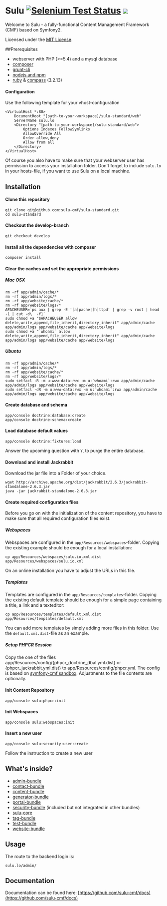 Sulu [![Selenium Test Status](https://saucelabs.com/buildstatus/sulu-cmf)](https://saucelabs.com/u/sulu-cmf) [![](https://travis-ci.org/sulu-cmf/sulu-standard.png)](https://travis-ci.org/sulu-cmf/sulu-standard)
============================================================================================================

Welcome to Sulu - a fully-functional  Content Management Framework (CMF) based on Symfony2.

Licensed under the [MIT License](https://github.com/sulu-cmf/SuluContentBundle/blob/develop/LICENSE).

##Prerequisites

- webserver with PHP (>=5.4) and a mysql database
- [composer](https://getcomposer.org/)
- [grunt-cli](http://gruntjs.com/getting-started)
- [nodejs and npm](http://nodejs.org/)
- [ruby](https://www.ruby-lang.org/en/downloads/) & [compass](http://compass-style.org/install/) (3.2.13)


#### Configuration

Use the following template for your vhost-configuration
```
<VirtualHost *:80>
    DocumentRoot "[path-to-your-workspace]/sulu-standard/web"
    ServerName sulu.lo
    <Directory "[path-to-your-workspace]/sulu-standard/web">
        Options Indexes FollowSymlinks
        AllowOverride All
        Order allow,deny
        Allow from all
    </Directory>
</VirtualHost>
```

Of course you also have to make sure that your webserver user has permission to access your installation folder.
Don't forget to include `sulu.lo` in your hosts-file, if you want to use Sulu on a local machine.


## Installation

#### Clone this repository

```
git clone git@github.com:sulu-cmf/sulu-standard.git
cd sulu-standard
```

#### Checkout the develop-branch

```
git checkout develop
```

#### Install all the dependencies with composer

```
composer install
```

#### Clear the caches and set the appropriate permissions

##### Mac OSX
```
rm -rf app/admin/cache/*
rm -rf app/admin/logs/*
rm -rf app/website/cache/*
rm -rf app/website/logs/*
APACHEUSER=`ps aux | grep -E '[a]pache|[h]ttpd' | grep -v root | head -1 | cut -d\  -f1`
sudo chmod +a "$APACHEUSER allow delete,write,append,file_inherit,directory_inherit" app/admin/cache app/admin/logs app/website/cache app/website/logs
sudo chmod +a "`whoami` allow delete,write,append,file_inherit,directory_inherit" app/admin/cache app/admin/logs app/website/cache app/website/logs
```

##### Ubuntu
```
rm -rf app/admin/cache/*
rm -rf app/admin/logs/*
rm -rf app/website/cache/*
rm -rf app/website/logs/*
sudo setfacl -R -m u:www-data:rwx -m u:`whoami`:rwx app/admin/cache app/admin/logs app/website/cache app/website/logs
sudo setfacl -dR -m u:www-data:rwx -m u:`whoami`:rwx app/admin/cache app/admin/logs app/website/cache app/website/logs
```

#### Create database and schema
```
app/console doctrine:database:create
app/console doctrine:schema:create
```

#### Load database default values
```
app/console doctrine:fixtures:load
```
Answer the upcoming question with `Y`, to purge the entire database.

#### Download and install Jackrabbit

Download the jar file into a Folder of your choice.

```
wget http://archive.apache.org/dist/jackrabbit/2.6.3/jackrabbit-standalone-2.6.3.jar
java -jar jackrabbit-standalone-2.6.3.jar
```

#### Create required configuration files
Before you go on with the initialization of the content repository, you have to make sure that all required configuration files exist.

##### Webspaces
Webspaces are configured in the `app/Resources/webspaces`-folder. Copying the existing example should be enough for a local installation:
```
cp app/Resources/webspaces/sulu.io.xml.dist app/Resources/webspaces/sulu.io.xml
```
On an online installation you have to adjust the URLs in this file.

##### Templates
Templates are configured in the `app/Resources/templates`-folder. Copying the existing default template should be enough for a simple page containing a title, a link and a texteditor:

```
cp app/Resources/templates/default.xml.dist app/Resources/templates/default.xml
```
You can add more templates by simply adding more files in this folder. Use the `default.xml.dist`-file as an example.

##### Setup PHPCR Session
Copy the one of the files app/Resources/config/{phpcr_doctrine_dbal.yml.dist} or {phpcr_jackrabbit.yml.dist} to app/Resources/config/phpcr.yml. The config is based on [symfony-cmf sandbox](https://github.com/symfony-cmf/cmf-sandbox). Adjustments to the file contents are optionally.

#### Init Content Repository

```
app/console sulu:phpcr:init
```

#### Init Webspaces

```
app/console sulu:webspaces:init
```


#### Insert a new user
```
app/console sulu:security:user:create
```
Follow the instruction to create a new user


## What's inside?

- [admin-bundle](https://github.com/sulu-cmf/SuluAdminBundle)
- [contact-bundle](https://github.com/sulu-cmf/SuluContactBundle)
- [content-bundle](https://github.com/sulu-cmf/SuluContentBundle)
- [generator-bundle](https://github.com/sulu-cmf/SuluGeneratorBundle)
- [portal-bundle](https://github.com/sulu-cmf/SuluPortalBundle)
- [security-bundle](https://github.com/sulu-cmf/SuluSecurityBundle) (included but not integrated in other bundles)
- [sulu-core](https://github.com/sulu-cmf/sulu)
- [tag-bundle](https://github.com/sulu-cmf/SuluTagBundle)
- [test-bundle](https://github.com/sulu-cmf/SuluTestBundle)
- [website-bundle](https://github.com/sulu-cmf/SuluWebsiteBundle)

## Usage

The route to the backend login is:

```
sulu.lo/admin/
```

## Documentation

Documentation can be found here: [https://github.com/sulu-cmf/docs](https://github.com/sulu-cmf/docs)
